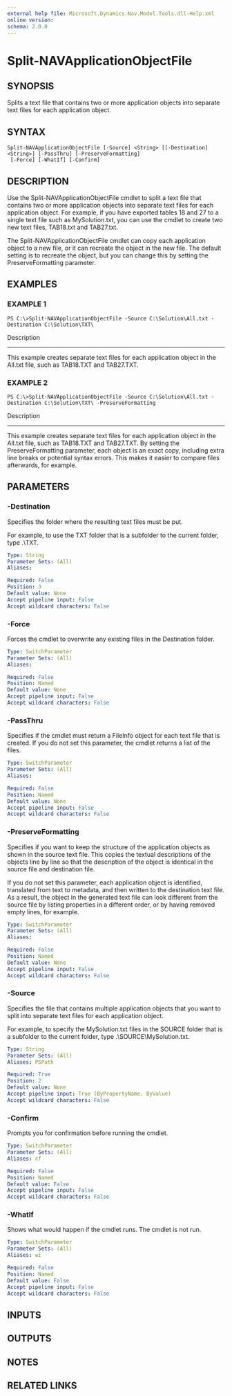 ```yaml
---
external help file: Microsoft.Dynamics.Nav.Model.Tools.dll-Help.xml
online version: 
schema: 2.0.0
---
```


# Split-NAVApplicationObjectFile

## SYNOPSIS
Splits a text file that contains two or more application objects into separate text files for each application object.

## SYNTAX

```
Split-NAVApplicationObjectFile [-Source] <String> [[-Destination] <String>] [-PassThru] [-PreserveFormatting]
 [-Force] [-WhatIf] [-Confirm]
```

## DESCRIPTION
Use the Split-NAVApplicationObjectFile cmdlet to split a text file that contains two or more application objects into separate text files for each application object.
For example, if you have exported tables 18 and 27 to a single text file such as MySolution.txt, you can use the cmdlet to create two new text files, TAB18.txt and TAB27.txt.

The Split-NAVApplicationObjectFile cmdlet can copy each application object to a new file, or it can recreate the object in the new file.
The default setting is to recreate the object, but you can change this by setting the PreserveFormatting parameter.

## EXAMPLES

### EXAMPLE 1
```
PS C:\>Split-NAVApplicationObjectFile -Source C:\Solution\All.txt -Destination C:\Solution\TXT\
```

Description

-----------

This example creates separate text files for each application object in the All.txt file, such as TAB18.TXT and TAB27.TXT.

### EXAMPLE 2
```
PS C:\>Split-NAVApplicationObjectFile -Source C:\Solution\All.txt -Destination C:\Solution\TXT\ -PreserveFormatting
```

Description

-----------

This example creates separate text files for each application object in the All.txt file, such as TAB18.TXT and TAB27.TXT.
By setting the PreserveFormatting parameter, each object is an exact copy, including extra line breaks or potential syntax errors.
This makes it easier to compare files afterwards, for example.

## PARAMETERS

### -Destination
Specifies the folder where the resulting text files must be put.

For example, to use the TXT folder that is a subfolder to the current folder, type .\TXT\.

```yaml
Type: String
Parameter Sets: (All)
Aliases: 

Required: False
Position: 3
Default value: None
Accept pipeline input: False
Accept wildcard characters: False
```

### -Force
Forces the cmdlet to overwrite any existing files in the Destination folder.

```yaml
Type: SwitchParameter
Parameter Sets: (All)
Aliases: 

Required: False
Position: Named
Default value: None
Accept pipeline input: False
Accept wildcard characters: False
```

### -PassThru
Specifies if the cmdlet must return a FileInfo object for each text file that is created.
If you do not set this parameter, the cmdlet returns a list of the files.

```yaml
Type: SwitchParameter
Parameter Sets: (All)
Aliases: 

Required: False
Position: Named
Default value: None
Accept pipeline input: False
Accept wildcard characters: False
```

### -PreserveFormatting
Specifies if you want to keep the structure of the application objects as shown in the source text file.
This copies the textual descriptions of the objects line by line so that the description of the object is identical in the source file and destination file.

If you do not set this parameter, each application object is identified, translated from text to metadata, and then written to the destination text file.
As a result, the object in the generated text file can look different from the source file by listing properties in a different order, or by having removed empty lines, for example.

```yaml
Type: SwitchParameter
Parameter Sets: (All)
Aliases: 

Required: False
Position: Named
Default value: None
Accept pipeline input: False
Accept wildcard characters: False
```

### -Source
Specifies the file that contains multiple application objects that you want to split into separate text files for each application object.

For example, to specify the MySolution.txt files in the SOURCE folder that is a subfolder to the current folder, type .\SOURCE\MySolution.txt.

```yaml
Type: String
Parameter Sets: (All)
Aliases: PSPath

Required: True
Position: 2
Default value: None
Accept pipeline input: True (ByPropertyName, ByValue)
Accept wildcard characters: False
```

### -Confirm
Prompts you for confirmation before running the cmdlet.

```yaml
Type: SwitchParameter
Parameter Sets: (All)
Aliases: cf

Required: False
Position: Named
Default value: False
Accept pipeline input: False
Accept wildcard characters: False
```

### -WhatIf
Shows what would happen if the cmdlet runs.
The cmdlet is not run.

```yaml
Type: SwitchParameter
Parameter Sets: (All)
Aliases: wi

Required: False
Position: Named
Default value: False
Accept pipeline input: False
Accept wildcard characters: False
```

## INPUTS

## OUTPUTS

## NOTES

## RELATED LINKS

